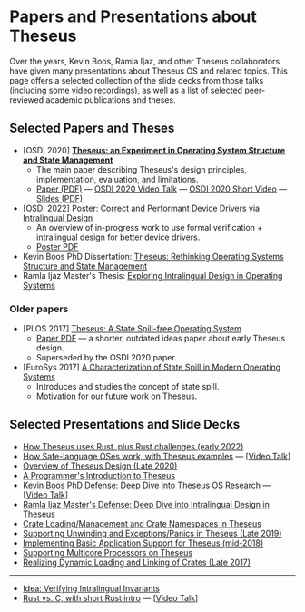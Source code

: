 # Papers and Presentations about Theseus
Over the years, Kevin Boos, Ramla Ijaz, and other Theseus collaborators have given many presentations about Theseus OS and related topics.
This page offers a selected collection of the slide decks from those talks (including some video recordings), as well as a list of selected peer-reviewed academic publications and theses.


## Selected Papers and Theses

* \[OSDI 2020\] **[Theseus: an Experiment in Operating System Structure and State Management](https://www.usenix.org/conference/osdi20/presentation/boos)**
    * The main paper describing Theseus's design principles, implementation, evaluation, and limitations.
    * [Paper (PDF)](https://www.usenix.org/system/files/osdi20-boos.pdf) — 
      [OSDI 2020 Video Talk](https://www.youtube.com/watch?v=i1pLDZKtlBI) — 
      [OSDI 2020 Short Video](https://www.youtube.com/watch?v=T0Du5vps9aU) — 
      [Slides (PDF)](https://www.usenix.org/sites/default/files/conference/protected-files/osdi20_slides_boos.pdf)
* \[OSDI 2022\] Poster: [Correct and Performant Device Drivers via Intralingual Design](https://www.usenix.org/conference/osdi22/poster-session)
    * An overview of in-progress work to use formal verification + intralingual design for better device drivers.
    * [Poster PDF](https://www.theseus-os.com/kevinaboos/docs/OSDI%202022%20Poster.pdf)
* Kevin Boos PhD Dissertation: [Theseus: Rethinking Operating Systems Structure and State Management](https://scholarship.rice.edu/handle/1911/109201)
* Ramla Ijaz Master's Thesis: [Exploring Intralingual Design in Operating Systems](https://scholarship.rice.edu/handle/1911/109609)
 
### Older papers
* \[PLOS 2017\] [Theseus: A State Spill-free Operating System](https://www.sigops.org/s/conferences/sosp/2017/workshops.html)
    * [Paper PDF](https://www.theseus-os.com/kevinaboos/docs/theseus_plos2017.pdf) — a shorter, outdated ideas paper about early Theseus design.
    * Superseded by the OSDI 2020 paper. 
* \[EuroSys 2017\] [A Characterization of State Spill in Modern Operating Systems](https://dl.acm.org/doi/10.1145/3064176.3064205)
    * Introduces and studies the concept of state spill.
    * Motivation for our future work on Theseus.


## Selected Presentations and Slide Decks

* [How Theseus uses Rust, plus Rust challenges (early 2022)](https://docs.google.com/presentation/d/e/2PACX-1vQ2InjW_5kpdepoJ9vdsH-B1G4mvcjohcj_CA2dzx-tVRz0ee52qo1bwCQ7TnDGE9PiE5doW4sIO_7W/pub?start=false&loop=false)
* [How Safe-language OSes work, with Theseus examples](https://docs.google.com/presentation/d/e/2PACX-1vSa0gp8sbq8S9MB4V-FYjs6xJGIPm0fsZSVdtZ9U2bQWRX9gngwztXTIJiRwxtAosLWPk0v60abDMTU/pub?start=false&loop=false) — 
  [[Video Talk](https://www.youtube.com/watch?v=n7r8zO7SodE)]
* [Overview of Theseus Design (Late 2020)](https://docs.google.com/presentation/d/e/2PACX-1vR96Oh5iiV2XTPv5KfjGykxoqqo1auGfvxahkMXxQImZsO5B9sXl5h1BEmIzBbb8Pj8lr_NDx4WUr-y/pub?start=false&loop=false)
* [A Programmer's Introduction to Theseus](https://docs.google.com/presentation/d/e/2PACX-1vQuDoQq0mKf2r4m3xMeZ4LVao2Ngh6HPHWCdJASW9uasaRSbWaRvHc2LoZD2bTpIOHUkKeN6VjP8KJG/pub?start=false&loop=false)
* [Kevin Boos PhD Defense: Deep Dive into Theseus OS Research](https://docs.google.com/presentation/d/e/2PACX-1vTq5L-t1F8tSmIRiUaFLtcGSY6Bm8CSh7p4j8GuTqrUOu3OzUckXAW-TWiYCueAndunVpBgB51Hoamh/pub?start=false&loop=false) — 
  [[Video Talk](https://www.youtube.com/watch?v=JWGPLVYXZlU)]
* [Ramla Ijaz Master's Defense: Deep Dive into Intralingual Design in Theseus](https://docs.google.com/presentation/d/e/2PACX-1vR5zQMf3AQYMITczojVizQBd1JHtuKChIEVBoBPtnXu59EgFpCZKb1oxbMbO2oSxBm_5pC3foK3V-rK/pub?start=false&loop=false)
* [Crate Loading/Management and Crate Namespaces in Theseus](https://docs.google.com/presentation/d/e/2PACX-1vSo0D-hnRljdp7DT19kyTv09RbE-4mnQKqe85ljoK9DeHIS8mCMpThQwcsEaAe6X9g0QGqGI0IahHwK/pub?start=false&loop=false)
* [Supporting Unwinding and Exceptions/Panics in Theseus (Late 2019)](https://docs.google.com/presentation/d/e/2PACX-1vSm-ybVzbGBeorvTeNfxzfKLV61CrYJgNk9K1seRESrthr9L7i5suPtpKfHBdqelJiN1X2LToGtr18T/pub?start=false&loop=false)
* [Implementing Basic Application Support for Theseus (mid-2018)](https://docs.google.com/presentation/d/e/2PACX-1vQEvnxBUM9PJgYYvxh0vj894rqnkeZBgH45-FijHMrXB-IgPIysbkiQTbn7LxHnkqDIGGrY_H9o42c9/pub?start=false&loop=false)
* [Supporting Multicore Processors on Theseus](https://docs.google.com/presentation/d/e/2PACX-1vRBCZsC9QzZHX8rSSSVsLBJ9AcxvddRmeNZlkbzCkOnIfrOVxqnvkHlrTIZ_CAn_MOUGmxkaPVijkJP/pub?start=false&loop=false)
* [Realizing Dynamic Loading and Linking of Crates (Late 2017)](https://docs.google.com/presentation/d/e/2PACX-1vSsuHSIU0Iq66FgbNldaDDRlvez4dOhz6fFvJXF5O885uxpUtbcbr7EpX2rxqDguVlGQziE6gMLwiDM/pub?start=false&loop=false)

----

* [Idea: Verifying Intralingual Invariants](https://docs.google.com/presentation/d/e/2PACX-1vRUvgprQ69r1JYypkswcWVrv_18BidWKrKgKVn4wiMmAHJUDz4Dhx7qv7Dozw2ljU9sllKqsRIHJNlJ/pub?start=false&loop=false)
* [Rust vs. C, with short Rust intro](https://docs.google.com/presentation/d/e/2PACX-1vQYomAnfTNucuCqYgNkPaxpIdrhPxil9Qzle_6-xd7TYfdEBlgML0B3vztdNC2odwc25dLzW3XsithZ/pub?start=false&loop=false) — 
  [[Video Talk](https://www.youtube.com/watch?v=mmJiwscpB4o)]

<!-- cspell:ignore OSDI, PLOS, Ramla Ijaz -->
